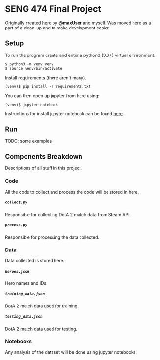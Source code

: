 # SENG 474 Final Project
Originally created [here](https://github.com/maxUser/seng474_assignments) by [**@maxUser**](https://github.com/maxUser) and myself.  Was moved here as a part of a clean-up and to make development easier.

## Setup
To run the program create and enter a python3 (3.6+) virtual environment.
```
$ python3 -m venv venv
$ source venv/bin/activate
```

Install requirements (there aren't many).
```
(venv)$ pip install -r requirements.txt
```

You can then open up jupyter from here using:
```
(venv)$ jupyter notebook
```
Instructions for install jupyter notebook can be found [here](https://jupyter.readthedocs.io/en/latest/install.html).

## Run
TODO: some examples

## Components Breakdown
Descriptions of all stuff in this project.

### Code
All the code to collect and process the code will be stored in here.

##### `collect.py`
Responsible for collecting DotA 2 match data from Steam API.

##### `process.py`
Responsible for processing the data collected.

### Data
Data collected is stored here.

##### `heroes.json`
Hero names and IDs.

##### `training_data.json`
DotA 2 match data used for training.

##### `testing_data.json`
DotA 2 match data used for testing.

### Notebooks
Any analysis of the dataset will be done using jupyter notebooks.
